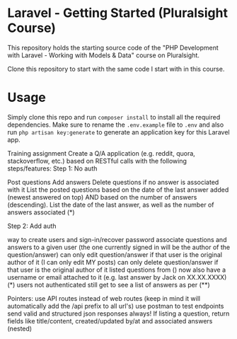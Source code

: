 # Laravel - Getting Started (Pluralsight Course)
This repository holds the starting source code of the "PHP Development with Laravel - Working with Models & Data" course on Pluralsight.

Clone this repository to start with the same code I start with in this course.

# Usage
Simply clone this repo and run `composer install` to install all the required dependencies. Make sure to rename the `.env.example` file to `.env` and also run `php artisan key:generate` to generate an application key for this Laravel app.

Training assignment
Create a Q/A application (e.g. reddit, quora, stackoverflow, etc.) based on RESTful calls with the following steps/features:
Step 1: No auth

Post questions
Add answers
Delete questions if no answer is associated with it 
List the posted questions based on the date of the last answer added (newest answered on top) AND based on the number of answers (descending). List the date of the last answer, as well as the number of answers associated (*)

Step 2: Add auth

way to create users and sign-in/recover password
associate questions and answers to a given user (the one currently signed in will be the author of the question/answer)
can only edit question/answer if that user is the original author of it (I can only edit MY posts)
can only delete question/answer if that user is the original author of it
listed questions from () now also have a username or email attached to it (e.g. last answer by Jack on XX.XX.XXXX) (*)
users not authenticated still get to see a list of answers as per (**)

Pointers:
use API routes instead of web routes (keep in mind it will automatically add the /api prefix to all url's)
use postman to test endpoints
send valid and structured json responses always! If listing a question, return fields like title/content, created/updated by/at and associated answers (nested)
